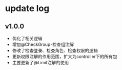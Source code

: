 # update log
## v1.0.0
* 优化了相关逻辑
* 增加@CheckGroup-检查组注解
* 修改了检查登录、检查角色、检查权限的逻辑
* 更新权限注解的作用范围，扩大为controller下的所有包       
* 主要更新了@Limit注解的使用
    